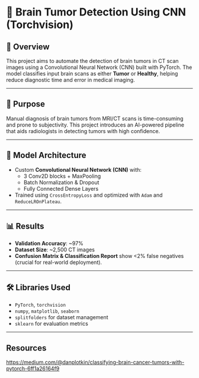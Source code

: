 # 🧠 Brain Tumor Detection Using CNN (Torchvision)

## 🚀 Overview
This project aims to automate the detection of brain tumors in CT scan images using a Convolutional Neural Network (CNN) built with PyTorch. The model classifies input brain scans as either **Tumor** or **Healthy**, helping reduce diagnostic time and error in medical imaging.

---

## 🎯 Purpose
Manual diagnosis of brain tumors from MRI/CT scans is time-consuming and prone to subjectivity. This project introduces an AI-powered pipeline that aids radiologists in detecting tumors with high confidence.

---

## 🧠 Model Architecture
- Custom **Convolutional Neural Network (CNN)** with:
  - 3 Conv2D blocks + MaxPooling
  - Batch Normalization & Dropout
  - Fully Connected Dense Layers
- Trained using `CrossEntropyLoss` and optimized with `Adam` and `ReduceLROnPlateau`.

---

## 📊 Results
- **Validation Accuracy**: ~97%
- **Dataset Size**: ~2,500 CT images
- **Confusion Matrix & Classification Report** show <2% false negatives (crucial for real-world deployment).

---

## 🛠 Libraries Used
- `PyTorch`, `torchvision`
- `numpy`, `matplotlib`, `seaborn`
- `splitfolders` for dataset management
- `sklearn` for evaluation metrics

---

## Resources

https://medium.com/@danplotkin/classifying-brain-cancer-tumors-with-pytorch-6ff1a26164f9

